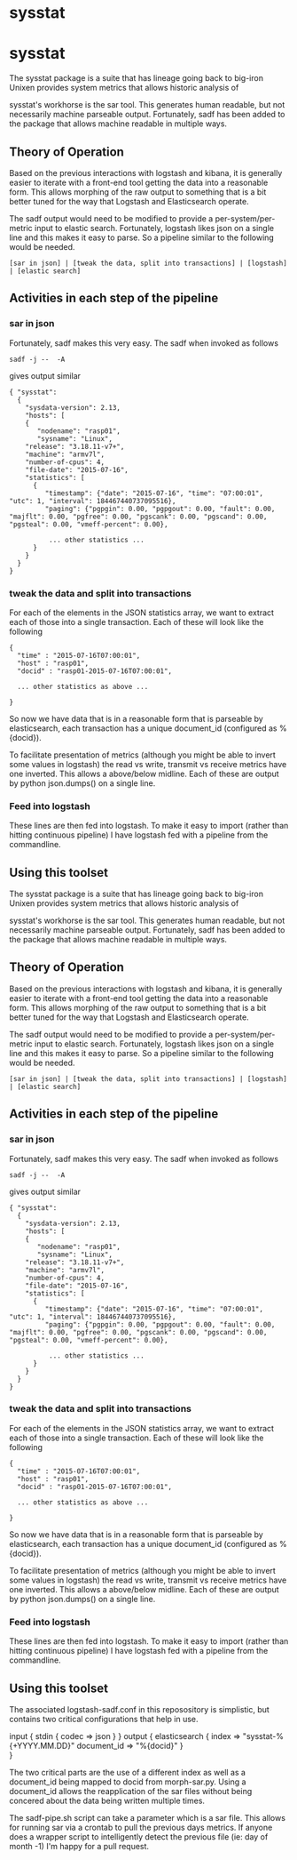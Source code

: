 # sysstat
# sysstat

The sysstat package is a suite that has lineage going back to big-iron Unixen provides system metrics that allows 
historic analysis of

sysstat's workhorse is the sar tool.   This generates human readable, but not necessarily machine parseable output.
Fortunately, sadf has been added to the package that allows machine readable in multiple ways.

## Theory of Operation

Based on the previous interactions with logstash and kibana, it is generally easier to iterate with a front-end tool getting the data into 
a reasonable form.  This allows morphing of the raw output to something that is a bit better tuned for the way that Logstash and Elasticsearch
operate.

The sadf output would need to be modified to provide a per-system/per-metric input to elastic search.  Fortunately, logstash likes json 
on a single line and this makes it easy to parse.  So a pipeline similar to the following would be needed.

    [sar in json] | [tweak the data, split into transactions] | [logstash] | [elastic search]

## Activities in each step of the pipeline

### sar in json

Fortunately, sadf makes this very easy.  The sadf when invoked as follows

    sadf -j --  -A

gives output similar 

    { "sysstat": 
      {
        "sysdata-version": 2.13,
        "hosts": [
        {
           "nodename": "rasp01",
           "sysname": "Linux",
        "release": "3.18.11-v7+",
        "machine": "armv7l",
        "number-of-cpus": 4,
        "file-date": "2015-07-16",
        "statistics": [
          {
             "timestamp": {"date": "2015-07-16", "time": "07:00:01", "utc": 1, "interval": 184467440737095516},
             "paging": {"pgpgin": 0.00, "pgpgout": 0.00, "fault": 0.00, "majflt": 0.00, "pgfree": 0.00, "pgscank": 0.00, "pgscand": 0.00, "pgsteal": 0.00, "vmeff-percent": 0.00},
             
              ... other statistics ...
          }
        }
      }    
    }

### tweak the data and split into transactions

For each of the elements in the JSON statistics array, we want to extract each of those into a single 
transaction.  Each of these will look like the following

    {
      "time" : "2015-07-16T07:00:01",
      "host" : "rasp01",
      "docid" : "rasp01-2015-07-16T07:00:01",

      ... other statistics as above ...

    }

So now we have data that is in a reasonable form that is parseable by elasticsearch, each transaction 
has a unique document_id (configured as %{docid}).

To facilitate presentation of metrics (although you might be able to invert some values in logstash) the 
read vs write, transmit vs receive metrics have one inverted.  This allows a above/below midline.  Each of
these are output by python json.dumps() on a single line.

### Feed into logstash

These lines are then fed into logstash.  To make it easy to import (rather than hitting continuous pipeline)
I have logstash fed with a pipeline from the commandline.

## Using this toolset





The sysstat package is a suite that has lineage going back to big-iron Unixen provides system metrics that allows 
historic analysis of

sysstat's workhorse is the sar tool.   This generates human readable, but not necessarily machine parseable output.
Fortunately, sadf has been added to the package that allows machine readable in multiple ways.

## Theory of Operation

Based on the previous interactions with logstash and kibana, it is generally easier to iterate with a front-end tool getting the data into 
a reasonable form.  This allows morphing of the raw output to something that is a bit better tuned for the way that Logstash and Elasticsearch
operate.

The sadf output would need to be modified to provide a per-system/per-metric input to elastic search.  Fortunately, logstash likes json 
on a single line and this makes it easy to parse.  So a pipeline similar to the following would be needed.

    [sar in json] | [tweak the data, split into transactions] | [logstash] | [elastic search]

## Activities in each step of the pipeline

### sar in json

Fortunately, sadf makes this very easy.  The sadf when invoked as follows

    sadf -j --  -A

gives output similar 

    { "sysstat": 
      {
        "sysdata-version": 2.13,
        "hosts": [
        {
           "nodename": "rasp01",
           "sysname": "Linux",
        "release": "3.18.11-v7+",
        "machine": "armv7l",
        "number-of-cpus": 4,
        "file-date": "2015-07-16",
        "statistics": [
          {
             "timestamp": {"date": "2015-07-16", "time": "07:00:01", "utc": 1, "interval": 184467440737095516},
             "paging": {"pgpgin": 0.00, "pgpgout": 0.00, "fault": 0.00, "majflt": 0.00, "pgfree": 0.00, "pgscank": 0.00, "pgscand": 0.00, "pgsteal": 0.00, "vmeff-percent": 0.00},
             
              ... other statistics ...
          }
        }
      }    
    }

### tweak the data and split into transactions

For each of the elements in the JSON statistics array, we want to extract each of those into a single 
transaction.  Each of these will look like the following

    {
      "time" : "2015-07-16T07:00:01",
      "host" : "rasp01",
      "docid" : "rasp01-2015-07-16T07:00:01",

      ... other statistics as above ...

    }

So now we have data that is in a reasonable form that is parseable by elasticsearch, each transaction 
has a unique document_id (configured as %{docid}).

To facilitate presentation of metrics (although you might be able to invert some values in logstash) the 
read vs write, transmit vs receive metrics have one inverted.  This allows a above/below midline.  Each of
these are output by python json.dumps() on a single line.

### Feed into logstash

These lines are then fed into logstash.  To make it easy to import (rather than hitting continuous pipeline)
I have logstash fed with a pipeline from the commandline.

## Using this toolset

The associated logstash-sadf.conf in this reposository is simplistic, but contains two critical configurations that help in use.

 input { 
   stdin {
       codec => json
   } 
 } 
 output { 
   elasticsearch { 
     index => "sysstat-%{+YYYY.MM.DD}"
     document_id => "%{docid}"
   }  
 }

The two critical parts are the use of a different index as well as a document_id being mapped to docid from morph-sar.py.  Using a document_id allows
the reapplication of the sar files without being concered about the data being written multiple times.

The sadf-pipe.sh script can take a parameter which is a sar file.  This allows for running sar via a crontab to pull the previous days metrics.   If 
anyone does a wrapper script to intelligently detect the previous file (ie: day of month -1) I'm happy for a pull request. 






